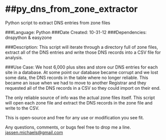 ##py_dns_from_zone_extractor
=========================

Python script to extract DNS entries from zone files

###Language: Python
###Date Created: 10-31-12
###Dependencies: dnspython & easyzone

###Description:
This script will iterate through a directory full of zone files, extract all of the DNS entries
and write those DNS records into a CSV file for analysis.

###Use Case:
We host 6,000 plus sites and store our DNS entries for each site in a database.
At some point our database became corrupt and we lost some data, the DNS records in the table where no longer reliable. This
became an issue when we had to move to another Registrar and they requested all of the DNS records in a CSV so they could
import on their end.

The only reliable source of info was the actual zone files itself. This script will open each zone file and extract the DNS records
in the zone file and write to the CSV.

This is open-source and free for any use or modification you see fit.

Any questions, comments, or bugs feel free to drop me a line.
jassen.michaels@gmail.com